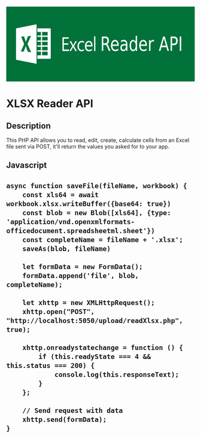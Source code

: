 <p align="left">
  <img src="https://github.com/thomas-rooty/readXlsx-php-api/blob/master/xlsx-reader.png?raw=true" height="200px" width="auto" alt="XLSX Reader API"/>
</p>
<h1>XLSX Reader API</h1>
<h2>Description</h2>
This PHP API allows you to read, edit, create, calculate cells from an Excel file sent via POST, it'll return the values you asked for to your app.

<h2>Javascript<h2>
  
    async function saveFile(fileName, workbook) {
        const xls64 = await workbook.xlsx.writeBuffer({base64: true})
        const blob = new Blob([xls64], {type: 'application/vnd.openxmlformats-officedocument.spreadsheetml.sheet'})
        const completeName = fileName + '.xlsx';
        saveAs(blob, fileName)

        let formData = new FormData();
        formData.append('file', blob, completeName);

        let xhttp = new XMLHttpRequest();
        xhttp.open("POST", "http://localhost:5050/upload/readXlsx.php", true);

        xhttp.onreadystatechange = function () {
            if (this.readyState === 4 && this.status === 200) {
                console.log(this.responseText);
            }
        };

        // Send request with data
        xhttp.send(formData);
    }
